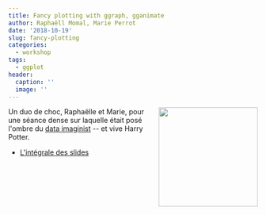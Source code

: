 ```yaml
---
title: Fancy plotting with ggraph, gganimate
author: Raphaëll Momal, Marie Perrot
date: '2018-10-19'
slug: fancy-plotting
categories:
  - workshop
tags: 
  - ggplot
header:
  caption: ''
  image: ''
---
```


<img src="https://www.data-imaginist.com/post/2016-10-07-Data-driven-logo_files/figure-html/unnamed-chunk-11-1.png" align="right" width="200"/>

Un duo de choc, Raphaëlle et Marie, pour une séance dense sur laquelle était posé l'ombre du [data imaginist](https://www.data-imaginist.com/) -- et vive Harry Potter.

- [L'intégrale des slides](../../post/fancy-plotting/GG.html)

